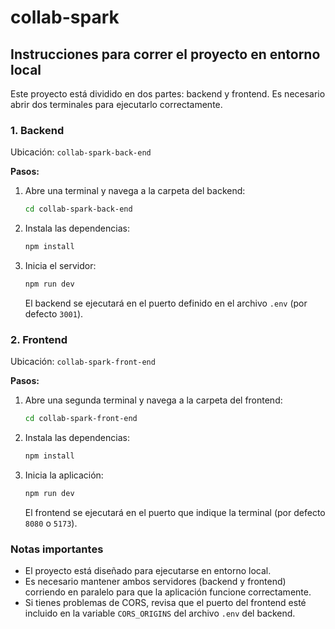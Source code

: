 # collab-spark

## Instrucciones para correr el proyecto en entorno local

Este proyecto está dividido en dos partes: backend y frontend. Es necesario abrir dos terminales para ejecutarlo correctamente.

### 1. Backend

Ubicación: `collab-spark-back-end`

**Pasos:**
1. Abre una terminal y navega a la carpeta del backend:
	```bash
	cd collab-spark-back-end
	```
2. Instala las dependencias:
	```bash
	npm install
	```
3. Inicia el servidor:
	```bash
	npm run dev
	```
	El backend se ejecutará en el puerto definido en el archivo `.env` (por defecto `3001`).

### 2. Frontend

Ubicación: `collab-spark-front-end`

**Pasos:**
1. Abre una segunda terminal y navega a la carpeta del frontend:
	```bash
	cd collab-spark-front-end
	```
2. Instala las dependencias:
	```bash
	npm install
	```
3. Inicia la aplicación:
	```bash
	npm run dev
	```
	El frontend se ejecutará en el puerto que indique la terminal (por defecto `8080` o `5173`).

### Notas importantes
- El proyecto está diseñado para ejecutarse en entorno local.
- Es necesario mantener ambos servidores (backend y frontend) corriendo en paralelo para que la aplicación funcione correctamente.
- Si tienes problemas de CORS, revisa que el puerto del frontend esté incluido en la variable `CORS_ORIGINS` del archivo `.env` del backend.
